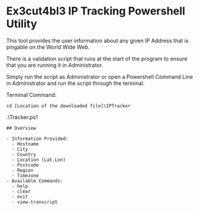 # Ex3cut4bl3 IP Tracking Powershell Utility

This tool provides the user information about any given IP Address that is pingable on the World Wide Web.

There is a validation script that runs at the start of the program to ensure that you are running it in Administrator.

Simply run the script as Administrator or open a Powershell Command Line in Administrator and run the script through the terminal.

Terminal Command:

```
cd [Location of the downloaded file]\IPTracker
```
.\Tracker.ps1
```
## Overview

- Information Provided:
  - Hostname
  - City
  - Country
  - Location (Lat,Lon)
  - Postcode
  - Region
  - Timezone
- Available Commands:
  - help
  - clear
  - exit
  - view-transcript

